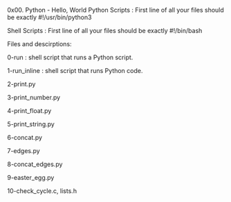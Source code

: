 0x00. Python - Hello, World
Python Scripts : First line of all your files should be exactly #!/usr/bin/python3

Shell Scripts : First line of all your files should be exactly #!/bin/bash

Files and descirptions:

0-run : shell script that runs a Python script.

1-run_inline : shell script that runs Python code.

2-print.py

3-print_number.py

4-print_float.py

5-print_string.py

6-concat.py

7-edges.py

8-concat_edges.py

9-easter_egg.py

10-check_cycle.c, lists.h